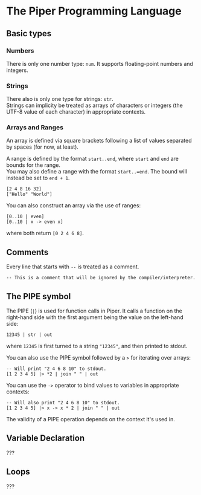 # The Piper Programming Language

## Basic types

### Numbers

There is only one number type: `num`. It supports floating-point numbers and integers.

### Strings
There also is only one type for strings: `str`.<br>
Strings can implicity be treated as arrays of characters or integers (the UTF-8 value of each character) in appropriate contexts.

### Arrays and Ranges
An array is defined via square brackets following a list of values separated by spaces (for now, at least).

A range is defined by the format `start..end`, where `start` and `end` are bounds for the range.<br>
You may also define a range with the format `start..=end`. The bound will instead be set to `end + 1`.
```
[2 4 8 16 32]
["Hello" "World"]
```

You can also construct an array via the use of ranges:

```
[0..10 | even] 
[0..10 | x -> even x]
```

where both return `[0 2 4 6 8]`.

## Comments
Every line that starts with `--` is treated as a comment.

```
-- This is a comment that will be ignored by the compiler/interpreter.
```

## The PIPE symbol
The PIPE (`|`) is used for  function calls in Piper. It calls a function on the right-hand side with the first argument being the value on the left-hand side: <br>
```
12345 | str | out
```

where `12345` is first turned to a string `"12345"`, and then printed to stdout.

You can also use the PIPE symbol followed by a `>` for iterating over arrays:

```
-- Will print "2 4 6 8 10" to stdout.
[1 2 3 4 5] |> *2 | join " " | out
```

You can use the `->` operator to bind values to variables in appropriate contexts:

```
-- Will also print "2 4 6 8 10" to stdout.
[1 2 3 4 5] |> x -> x * 2 | join " " | out
```

The validity of a PIPE operation depends on the context it's used in.<br>

## Variable Declaration
???

## Loops
???


